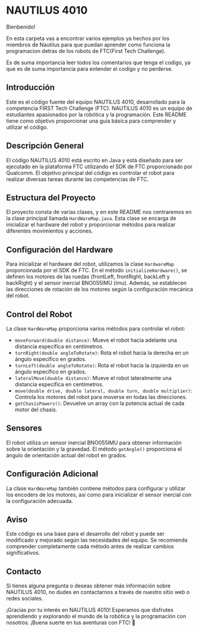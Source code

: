 # NAUTILUS 4010 
Bienbenido!


En esta carpeta vas a encontrar varios ejemplos ya hechos por los miembros de Nautilus para que puedan aprender como funciona la programacion detras de los robots de FTC(First Tech Challenge).

Es de suma importancia leer todos los comentarios que tenga el codigo, ya que es de suma importancia para entender el codigo y no perderse.

## Introducción

Este es el código fuente del equipo NAUTILUS 4010, desarrollado para la competencia FIRST Tech Challenge (FTC). NAUTILUS 4010 es un equipo de estudiantes apasionados por la robótica y la programación. Este README tiene como objetivo proporcionar una guía básica para comprender y utilizar el código.

## Descripción General

El código NAUTILUS 4010 está escrito en Java y está diseñado para ser ejecutado en la plataforma FTC utilizando el SDK de FTC proporcionado por Qualcomm. El objetivo principal del código es controlar el robot para realizar diversas tareas durante las competencias de FTC.

## Estructura del Proyecto

El proyecto consta de varias clases, y en este README nos centraremos en la clase principal llamada `HardWareMap.java`. Esta clase se encarga de inicializar el hardware del robot y proporcionar métodos para realizar diferentes movimientos y acciones.

## Configuración del Hardware

Para inicializar el hardware del robot, utilizamos la clase `HardwareMap` proporcionada por el SDK de FTC. En el método `initializeHardware()`, se definen los motores de las ruedas (frontLeft, frontRight, backLeft y backRight) y el sensor inercial BNO055IMU (imu). Además, se establecen las direcciones de rotación de los motores según la configuración mecánica del robot.

## Control del Robot

La clase `HardWareMap` proporciona varios métodos para controlar el robot:

- `moveForward(double distance)`: Mueve el robot hacia adelante una distancia específica en centímetros.
- `turnRight(double angleToRotate)`: Rota el robot hacia la derecha en un ángulo específico en grados.
- `turnLeft(double angleToRotate)`: Rota el robot hacia la izquierda en un ángulo específico en grados.
- `lateralMove(double distance)`: Mueve el robot lateralmente una distancia específica en centímetros.
- `move(double drive, double lateral, double turn, double multiplier)`: Controla los motores del robot para moverse en todas las direcciones.
- `getChasisPowers()`: Devuelve un array con la potencia actual de cada motor del chasis.

## Sensores

El robot utiliza un sensor inercial BNO055IMU para obtener información sobre la orientación y la gravedad. El método `getAngle()` proporciona el ángulo de orientación actual del robot en grados.

## Configuración Adicional

La clase `HardWareMap` también contiene métodos para configurar y utilizar los encoders de los motores, así como para inicializar el sensor inercial con la configuración adecuada.

## Aviso

Este código es una base para el desarrollo del robot y puede ser modificado y mejorado según las necesidades del equipo. Se recomienda comprender completamente cada método antes de realizar cambios significativos.

## Contacto

Si tienes alguna pregunta o deseas obtener más información sobre NAUTILUS 4010, no dudes en contactarnos a través de nuestro sitio web o redes sociales.

¡Gracias por tu interés en NAUTILUS 4010! Esperamos que disfrutes aprendiendo y explorando el mundo de la robótica y la programación con nosotros. ¡Buena suerte en tus aventuras con FTC! 🚀

